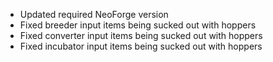 - Updated required NeoForge version
- Fixed breeder input items being sucked out with hoppers
- Fixed converter input items being sucked out with hoppers
- Fixed incubator input items being sucked out with hoppers
